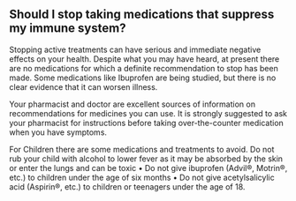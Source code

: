 ## Should I stop taking medications that suppress my immune system? 

Stopping active treatments can have serious and immediate negative effects on your health. Despite what you may have heard, at present there are no medications for which a definite recommendation to stop has been made. Some medications like Ibuprofen are being studied, but there is no clear evidence that it can worsen illness. 

Your pharmacist and doctor are excellent sources of information on recommendations for medicines you can use. It is strongly suggested to ask your pharmacist for instructions before taking over-the-counter medication when you have symptoms.

For Children there are some medications and treatments to avoid.  Do not rub your child with alcohol to lower fever as it may be absorbed by the skin or enter the lungs and can be toxic • Do not give ibuprofen (Advil®, Motrin®, etc.) to children under the age of six months • Do not give acetylsalicylic acid (Aspirin®, etc.) to children or teenagers under the age of 18.
